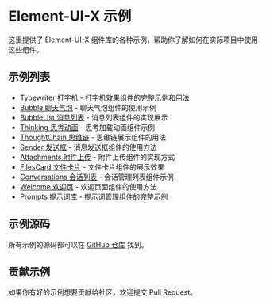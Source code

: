 # Element-UI-X 示例

这里提供了 Element-UI-X 组件库的各种示例，帮助你了解如何在实际项目中使用这些组件。

## 示例列表

- [Typewriter 打字机](./typewriter/) - 打字机效果组件的完整示例和用法
- [Bubble 聊天气泡](./bubble/) - 聊天气泡组件的使用示例
- [BubbleList 消息列表](./bubble-list/) - 消息列表组件的实现展示
- [Thinking 思考动画](./thinking/) - 思考加载动画组件示例
- [ThoughtChain 思维链](./thought-chain/) - 思维链展示组件的用法
- [Sender 发送框](./sender/) - 消息发送框组件的使用方法
- [Attachments 附件上传](./attachments/) - 附件上传组件的实现方式
- [FilesCard 文件卡片](./files-card/) - 文件卡片组件的展示效果
- [Conversations 会话列表](./conversations/) - 会话管理列表组件示例
- [Welcome 欢迎页](./welcome/) - 欢迎页面组件的使用方法
- [Prompts 提示词库](./prompts/) - 提示词管理组件的完整示例

## 示例源码

所有示例的源码都可以在 [GitHub 仓库](https://github.com/worryzyy/element-ui-x) 找到。

## 贡献示例

如果你有好的示例想要贡献给社区，欢迎提交 Pull Request。
